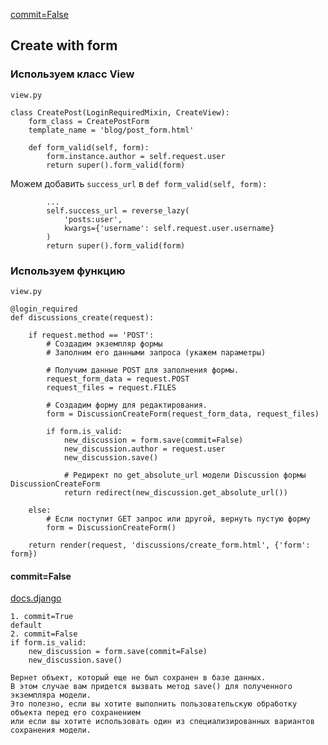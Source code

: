 [commit=False](#commit=False)

## Create with form

### Используем класс View
`view.py`  
```
class CreatePost(LoginRequiredMixin, CreateView):
    form_class = CreatePostForm
    template_name = 'blog/post_form.html'

    def form_valid(self, form):
        form.instance.author = self.request.user
        return super().form_valid(form)
```
Можем добавить `success_url` в `def form_valid(self, form):`
```
        ...
        self.success_url = reverse_lazy(
            'posts:user',
            kwargs={'username': self.request.user.username}
        )
        return super().form_valid(form)

```

### Используем функцию
`view.py`  
```
@login_required
def discussions_create(request):

    if request.method == 'POST':
        # Создадим экземпляр формы
        # Заполним его данными запроса (укажем параметры)
        
        # Получим данные POST для заполнения формы.
        request_form_data = request.POST
        request_files = request.FILES

        # Создадим форму для редактирования.
        form = DiscussionCreateForm(request_form_data, request_files)

        if form.is_valid:
            new_discussion = form.save(commit=False)
            new_discussion.author = request.user
            new_discussion.save()

            # Редирект по get_absolute_url модели Discussion формы DiscussionCreateForm
            return redirect(new_discussion.get_absolute_url())

    else:
        # Если поступит GET запрос или другой, вернуть пустую форму
        form = DiscussionCreateForm()

    return render(request, 'discussions/create_form.html', {'form': form})
```

#### commit=False
[docs.django](https://docs.djangoproject.com/en/5.0/topics/forms/modelforms/#the-save-method)
```
1. commit=True  
default  
2. commit=False  
if form.is_valid:
    new_discussion = form.save(commit=False)
    new_discussion.save()
```
```
Вернет объект, который еще не был сохранен в базе данных.  
В этом случае вам придется вызвать метод save() для полученного экземпляра модели.  
Это полезно, если вы хотите выполнить пользовательскую обработку объекта перед его сохранением
или если вы хотите использовать один из специализированных вариантов сохранения модели.
```